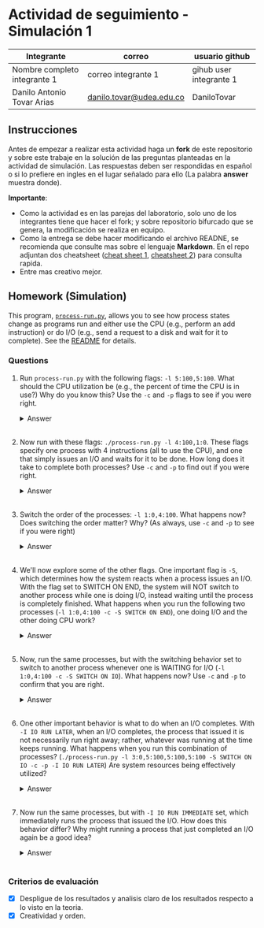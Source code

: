 # Actividad de seguimiento - Simulación 1

|Integrante|correo|usuario github|
|---|---|---|
|Nombre completo integrante 1|correo integrante 1|gihub user integrante 1|
|Danilo Antonio Tovar Arias|danilo.tovar@udea.edu.co|DaniloTovar|

## Instrucciones

Antes de empezar a realizar esta actividad haga un **fork** de este repositorio y sobre este trabaje en la solución de las preguntas planteadas en la actividad de simulación. Las respuestas deben ser respondidas en español o si lo prefiere en ingles en el lugar señalado para ello (La palabra **answer** muestra donde).

**Importante**:
* Como la actividad es en las parejas del laboratorio, solo uno de los integrantes tiene que hacer el fork; y sobre repositorio bifurcado que se genera, la modificación se realiza en equipo.
* Como la entrega se debe hacer modificando el archivo READNE, se recomienda que consulte mas sobre el lenguaje **Markdown**. En el repo adjuntan dos cheatsheet ([cheat sheet 1](Markdown_Cheat_Sheet.pdf), [cheatsheet 2](markdown-cheatsheet.pdf)) para consulta rapida.
* Entre mas creativo mejor.

## Homework (Simulation)

This program, [`process-run.py`](process-run.py), allows you to see how process states change as programs run and either use the CPU (e.g., perform an add instruction) or do I/O (e.g., send a request to a disk and wait for it to complete). See the [README](https://github.com/remzi-arpacidusseau/ostep-homework/blob/master/cpu-intro/README.md) for details.

### Questions

1. Run `process-run.py` with the following flags: `-l 5:100,5:100`. What should the CPU utilization be (e.g., the percent of time the CPU is in use?) Why do you know this? Use the `-c` and `-p` flags to see if you were right.
   
   <details>
   <summary>Answer</summary>
      
   ![image1](https://github.com/user-attachments/assets/3050d571-21bc-4594-a599-da7455059d0b)
      
   De acuerdo a las imagen resultante anterior se concluye que la CPU debería estar en uso el 100% del tiempo, tal que el 50% del tiempo se ocupa en el proceso 1 y el otro 50% en el proceso 2. Debido a que no existe ningun proceso de entrada y/o salida para ninguno de los 2 procesos. Lo anterior se verifica con la siguiente imagen:
   
   ![image2](https://github.com/user-attachments/assets/a149496b-df1e-4cfd-a773-9dcf3fd648e1)
   
   </details>
   <br>

2. Now run with these flags: `./process-run.py -l 4:100,1:0`. These flags specify one process with 4 instructions (all to use the CPU), and one that simply issues an I/O and waits for it to be done. How long does it take to complete both processes? Use `-c` and `-p` to find out if you were right. 
   
   <details>
   <summary>Answer</summary>
      
   ![image3](https://github.com/user-attachments/assets/e08ca559-5599-4f69-b420-a5e06d14986a)
      
   De acuerdo al resultado obtenido, se utilizan 4 momentos necesarios para completar las 4 instrucciones establecidas por el proceso 1, mientras que para el proceso de I/O será necesario un momento para iniciar la actividad de I/O y adicionalmente, se utilizara el tiempo necesario para completar la actividad de I/O. Como se puede observar en la siguiente imagen:
   
   ![image4](https://github.com/user-attachments/assets/e2260ad5-c577-428f-a328-1ee2944a693b)
   
   </details>
   <br>

3. Switch the order of the processes: `-l 1:0,4:100`. What happens now? Does switching the order matter? Why? (As always, use `-c` and `-p` to see if you were right)
   
   <details>
   <summary>Answer</summary>
      
   ![image5](https://github.com/user-attachments/assets/4d1547f7-5744-4d97-b72c-f166fd4df77d)
   
   A diferencia del punto anterior, ahora primero se inicia el proceso de I/O primero, permitiendo que se aproveche de manera mas optima los tiempos, debido a que se utiliza un momento de la CPU para iniciar la actividad de I/O, y mientras se completa esa actividad la CPU se utiliza en los 4 momentos necesarios para completar las 4 instrucciones establecidas por el otro proceso, reduciendo el tiempo total necesario para completar ambos proceso. Como se observa en la siguiente imagen:
   
   ![image6](https://github.com/user-attachments/assets/c3cec118-b995-461f-a9ca-83dfea28152c)
   
   </details>
   <br>

4. We'll now explore some of the other flags. One important flag is `-S`, which determines how the system reacts when a process issues an I/O. With the flag set to SWITCH ON END, the system will NOT switch to another process while one is doing I/O, instead waiting until the process is completely finished. What happens when you run the following two processes (`-l 1:0,4:100 -c -S SWITCH ON END`), one doing I/O and the other doing CPU work?
   
   <details>
   <summary>Answer</summary>   
      
   En este caso, a pesar de que la actividad de I/O se inicia primero, debido al nuevo flag, se debe esperar a que finalice dicha actividad antes de iniciar el otro proceso. Como se muestra en la imagen:
      
   ![image7](https://github.com/user-attachments/assets/ae719445-6304-4515-9fbe-cf9998da9155)
   
   </details>
   <br>

5. Now, run the same processes, but with the switching behavior set to switch to another process whenever one is WAITING for I/O (`-l 1:0,4:100 -c -S SWITCH ON IO`). What happens now? Use `-c` and `-p` to confirm that you are right.
   
   <details>
   <summary>Answer</summary>
   Coloque aqui su respuerta
   </details>
   <br>

6. One other important behavior is what to do when an I/O completes. With `-I IO RUN LATER`, when an I/O completes, the process that issued it is not necessarily run right away; rather, whatever was running at the time keeps running. What happens when you run this combination of processes? (`./process-run.py -l 3:0,5:100,5:100,5:100 -S SWITCH ON IO -c -p -I IO RUN LATER`) Are system resources being effectively utilized?
   
   <details>
   <summary>Answer</summary>
   Coloque aqui su respuerta
   </details>
   <br>

7. Now run the same processes, but with `-I IO RUN IMMEDIATE` set, which immediately runs the process that issued the I/O. How does this behavior differ? Why might running a process that just completed an I/O again be a good idea?
   
   <details>
   <summary>Answer</summary>
   Coloque aqui su respuerta
   </details>
   <br>


### Criterios de evaluación
- [x] Despligue de los resultados y analisis claro de los resultados respecto a lo visto en la teoria.
- [x] Creatividad y orden.
